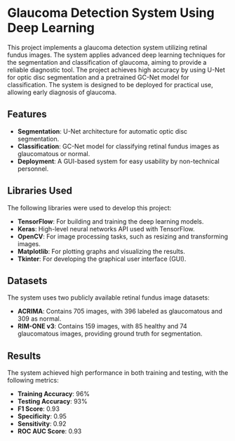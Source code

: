 # Glaucoma Detection System Using Deep Learning

This project implements a glaucoma detection system utilizing retinal fundus images. The system applies advanced deep learning techniques for the segmentation and classification of glaucoma, aiming to provide a reliable diagnostic tool. The project achieves high accuracy by using U-Net for optic disc segmentation and a pretrained GC-Net model for classification. The system is designed to be deployed for practical use, allowing early diagnosis of glaucoma.

## Features

- **Segmentation**: U-Net architecture for automatic optic disc segmentation.
- **Classification**: GC-Net model for classifying retinal fundus images as glaucomatous or normal.
- **Deployment**: A GUI-based system for easy usability by non-technical personnel.

## Libraries Used

The following libraries were used to develop this project:

- **TensorFlow**: For building and training the deep learning models.
- **Keras**: High-level neural networks API used with TensorFlow.
- **OpenCV**: For image processing tasks, such as resizing and transforming images.
- **Matplotlib**: For plotting graphs and visualizing the results.
- **Tkinter**: For developing the graphical user interface (GUI).

## Datasets

The system uses two publicly available retinal fundus image datasets:

- **ACRIMA**: Contains 705 images, with 396 labeled as glaucomatous and 309 as normal.
- **RIM-ONE v3**: Contains 159 images, with 85 healthy and 74 glaucomatous images, providing ground truth for segmentation.

## Results

The system achieved high performance in both training and testing, with the following metrics:
- **Training Accuracy**: 96%
- **Testing Accuracy**: 93%
- **F1 Score**: 0.93
- **Specificity**: 0.95
- **Sensitivity**: 0.92
- **ROC AUC Score**: 0.93

